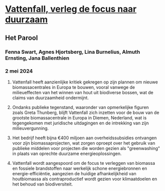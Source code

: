# [Vattenfall, verleg de focus naar duurzaam](https://advance.lexis.com/api/document?collection=news&id=urn:contentItem:6BXT-B521-DYRY-X08Y-00000-00&context=1519360)
## Het Parool
### Fenna Swart, Agnes Hjortsberg, Lina Burnelius, Almuth Ernsting, Jana Ballenthien
### 2 mei 2024

1. Vattenfall heeft aanzienlijke kritiek gekregen op zijn plannen om nieuwe biomassacentrales in Europa te bouwen, vooral vanwege de milieueffecten van het winnen van hout uit biodiverse bossen, wat de claims van duurzaamheid ondermijnt.

2. Ondanks publieke tegenstand, waaronder van opmerkelijke figuren zoals Greta Thunberg, blijft Vattenfall zich inzetten voor de bouw van de grootste biomassacentrale in Europa in Diemen, Nederland, wat is tegengekomen met juridische uitdagingen en de intrekking van zijn milieuvergunning.

3. Het bedrijf heeft bijna €400 miljoen aan overheidssubsidies ontvangen voor zijn biomassaprojecten, wat zorgen oproept over het gebruik van publieke middelen voor projecten die worden gezien als "greenwashing" in plaats van oprechte duurzame energieoplossingen.

4. Vattenfall wordt aangespoord om de focus te verleggen van biomassa en fossiele brandstoffen naar werkelijk schone energiebronnen en energie-efficiëntie, aangezien de huidige afhankelijkheid van houtbiomassa als contraproductief wordt gezien voor klimaatdoelen en het behoud van biodiversiteit.